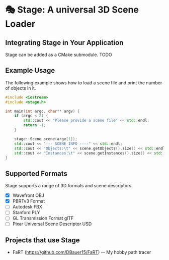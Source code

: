 # 🎭 Stage: A universal 3D Scene Loader

## Integrating Stage in Your Application
Stage can be added as a CMake submodule.
TODO

## Example Usage
The following example shows how to load a scene file and print the number of objects in it.
```cpp
#include <iostream>
#include <stage.h>

int main(int argc, char** argv) {
    if (argc < 2) {
        std::cout << "Please provide a scene file" << std::endl;
        return -1;
    }

    stage::Scene scene(argv[1]);
    std::cout << "--- SCENE INFO ----" << std::endl;
    std::cout << "Objects:\t" << scene.getObjects().size() << std::endl;
    std::cout << "Instances:\t" << scene.getInstances().size() << std::endl;
}
```

## Supported Formats
Stage supports a range of 3D formats and scene descriptors.

- [X] Wavefront OBJ
- [X] PBRTv3 Format
- [ ] Autodesk FBX
- [ ] Stanford PLY
- [ ] GL Transmission Format glTF
- [ ] Pixar Universal Scene Descriptor USD

## Projects that use Stage
* FaRT (https://github.com/DBauer15/FaRT) -- My hobby path tracer
